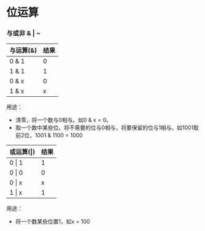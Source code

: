 # 位运算
### 与或非 & | ~
**与运算(&)** | **结果**
:--------|:----------
0 & 1 | 0
1 & 1 | 1
0 & x | 0
1 & x | x

用途：
- 清零，将一个数与0相与。如0 & x = 0。
- 取一个数中某些位。将不需要的位与0相与，将要保留的位与1相与。如1001取前2位，1001 & 1100 = 1000

**或运算(\|)** | **结果**
:-----|:---------
0 \| 1 | 1
0 \| 0 | 0
0 \| x | x
1 \| x | 1

用途：
- 将一个数某些位置1，如x = 100
